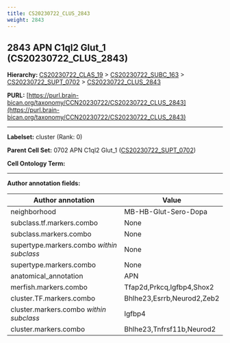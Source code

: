 ```yaml
---
title: CS20230722_CLUS_2843
weight: 2843
---
```

## 2843 APN C1ql2 Glut_1 (CS20230722_CLUS_2843)
<b>Hierarchy: </b>
[CS20230722_CLAS_19](../CS20230722_CLAS_19) >
[CS20230722_SUBC_163](../CS20230722_SUBC_163) >
[CS20230722_SUPT_0702](../CS20230722_SUPT_0702) >
[CS20230722_CLUS_2843](../CS20230722_CLUS_2843)

**PURL:** [https://purl.brain-bican.org/taxonomy/CCN20230722/CS20230722_CLUS_2843](https://purl.brain-bican.org/taxonomy/CCN20230722/CS20230722_CLUS_2843)

---


**Labelset:** cluster (Rank: 0)

**Parent Cell Set:** 0702 APN C1ql2 Glut_1 ([CS20230722_SUPT_0702](../CS20230722_SUPT_0702))



**Cell Ontology Term:** 

[MARKER GENES.]: #


---

[TRANSFERRED ANNOTATIONS.]: #


[AUTHOR ANNOTATION FIELDS.]: #


**Author annotation fields:**

| Author annotation | Value |
|-------------------|-------|
|neighborhood|MB-HB-Glut-Sero-Dopa|
|subclass.tf.markers.combo|None|
|subclass.markers.combo|None|
|supertype.markers.combo _within subclass_|None|
|supertype.markers.combo|None|
|anatomical_annotation|APN|
|merfish.markers.combo|Tfap2d,Prkcq,Igfbp4,Shox2|
|cluster.TF.markers.combo|Bhlhe23,Esrrb,Neurod2,Zeb2|
|cluster.markers.combo _within subclass_|Igfbp4|
|cluster.markers.combo|Bhlhe23,Tnfrsf11b,Neurod2|
